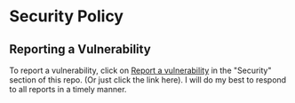 # Security Policy
## Reporting a Vulnerability

To report a vulnerability, click on [Report a vulnerability](https://github.com/CoolSpy3/coolspy3-gradescope-calendar/security/advisories/new) in the "Security" section of this repo. (Or just click the link here). I will do my best to respond to all reports in a timely manner.
